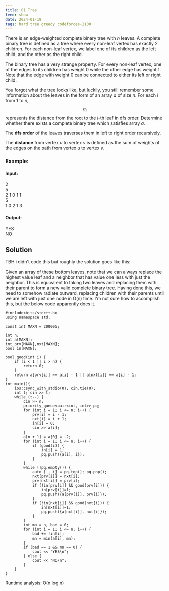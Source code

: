 ```yaml
---
title: 01 Tree
feed: show
date: 2024-01-19
tags: hard tree greedy codeforces-2100
---
```


There is an edge-weighted complete binary tree with *n* leaves. A complete binary tree is defined as a tree where every non-leaf vertex has exactly 2 children. For each non-leaf vertex, we label one of its children as the left child, and the other as the right child.

The binary tree has a very strange property. For every non-leaf vertex, one of the edges to its children has weight 0 while the other edge has weight 1. Note that the edge with weight 0 can be connected to either its left or right child.

You forgot what the tree looks like, but luckily, you still remember some information about the leaves in the form of an array *a* of size *n*. For each *i* from 1 to *n*, $$a_i$$ represents the distance from the root to the *i*-th leaf in dfs order. Determine whether there exists a complete binary tree which satisfies array *a.*

The **dfs order** of the leaves traverses them in left to right order recursively.

The **distance** from vertex *u* to vertex *v* is defined as the sum of weights of the edges on the path from vertex *u* to vertex *v*.

### Example:

#### Input:
2 <br>
5 <br>
2 1 0 1 1 <br>
5 <br>
1 0 2 1 3 <br>

#### Output:
YES<br>
NO


## Solution

TBH i didn't code this but roughly the solution goes like this:

Given an array of these bottom leaves, note that we can always replace the highest value leaf and a neighbor that has value one less with just the neighbor. This is equivalent to taking two leaves and replacing them with their parent to form a new valid complete binary tree. Having done this, we need to somehow radiate outward, replacing children with their parents until we are left with just one node in O(n) time. I'm not sure how to accomplish this, but the below code apparently does it.

```
#include<bits/stdc++.h>
using namespace std;

const int MAXN = 200005;

int n;
int a[MAXN];
int prv[MAXN],nxt[MAXN];
bool in[MAXN];

bool good(int i) {
    if (i < 1 || i > n) {
        return 0;
    }
    return a[prv[i]] == a[i] - 1 || a[nxt[i]] == a[i] - 1;
}
int main(){
    ios::sync_with_stdio(0), cin.tie(0);
    int t; cin >> t;
    while (t--) {
        cin >> n;
        priority_queue<pair<int, int>> pq;
        for (int i = 1; i <= n; i++) {
            prv[i] = i - 1;
            nxt[i] = i + 1;
            in[i] = 0;
            cin >> a[i];
        }
        a[n + 1] = a[0] = -2;
        for (int i = 1; i <= n; i++) {
            if (good(i)) {
                in[i] = 1;
                pq.push({a[i], i});
            }
        }
        while (!pq.empty()) {
            auto [_, i] = pq.top(); pq.pop();
            nxt[prv[i]] = nxt[i];
            prv[nxt[i]] = prv[i];
            if (!in[prv[i]] && good(prv[i])) {
                in[prv[i]]=1;
                pq.push({a[prv[i]], prv[i]});
            }
            if (!in[nxt[i]] && good(nxt[i])) {
                in[nxt[i]]=1;
                pq.push({a[nxt[i]], nxt[i]});
            }
        }
        int mn = n, bad = 0;
        for (int i = 1; i <= n; i++) {
            bad += !in[i];
            mn = min(a[i], mn);
        }
        if (bad == 1 && mn == 0) {
            cout << "YES\n";
        } else {
            cout << "NO\n";
        }
    }
}
```

Runtime analysis: O(n log n)